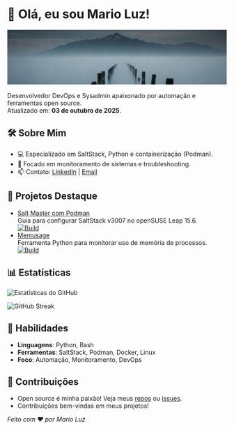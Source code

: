 # 👋 Olá, eu sou Mario Luz!
![Banner](banner.jpeg)

Desenvolvedor DevOps e Sysadmin apaixonado por automação e ferramentas open source.  
Atualizado em: **03 de outubro de 2025**.

## 🛠️ Sobre Mim
- 💻 Especializado em SaltStack, Python e containerização (Podman).
- 🌱 Focado em monitoramento de sistemas e troubleshooting.
- 📫 Contato: [LinkedIn](https://linkedin.com/in/marioluz) | [Email](mailto:mario@example.com)

## 🚀 Projetos Destaque
- [Salt Master com Podman](https://github.com/mariosergiosl/salt-master)  
  Guia para configurar SaltStack v3007 no openSUSE Leap 15.6.  
  [![Build](https://img.shields.io/github/actions/workflow/status/mariosergiosl/salt-master/ci.yml?label=Build)](https://github.com/mariosergiosl/salt-master/actions)
- [Memusage](https://github.com/mariosergiosl/memusage)  
  Ferramenta Python para monitorar uso de memória de processos.  
  [![Build](https://img.shields.io/github/actions/workflow/status/mariosergiosl/memusage/ci.yml?label=Build)](https://github.com/mariosergiosl/memusage/actions)

## 📊 Estatísticas
![Estatísticas do GitHub](https://github-readme-stats.vercel.app/api?username=mariosergiosl&show_icons=true&theme=radical)

![GitHub Streak](https://github-readme-streak-stats.herokuapp.com/?user=mariosergiosl&theme=radical)

## 🎯 Habilidades
- **Linguagens**: Python, Bash
- **Ferramentas**: SaltStack, Podman, Docker, Linux
- **Foco**: Automação, Monitoramento, DevOps

## 🌟 Contribuições
- Open source é minha paixão! Veja meus [repos](https://github.com/mariosergiosl?tab=repositories) ou [issues](https://github.com/mariosergiosl?tab=issues).
- Contribuições bem-vindas em meus projetos!

*Feito com ❤️ por Mario Luz*
